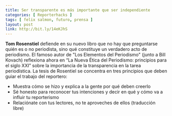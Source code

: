 ```yaml
---
title: Ser transparente es más importante que ser independiente
categories: [ Reporterhacks ]
tags: [ felix salmon, futuro, prensa ]
layout: post
link: http://bit.ly/14eKJhS
---
```


**Tom Rosenstiel** defiende en su nuevo libro que no hay que preguntarse quién es o no periodista, sino qué constituye un verdadero acto de periodismo. El famoso autor de "Los Elementos del Periodismo" (junto a Bill Kovach) reflexiona ahora en “La Nueva Ética del Periodismo: principios para el siglo XXI” sobre la importancia de la transparencia en la tarea periodística. La tesis de Rosentiel se concentra en tres principios que deben guiar el trabajo del reportero:

- Muestra cómo se hizo y explica a la gente por qué deben creerlo 
- Sé honesto para reconocer tus intenciones y decir en qué y cómo va a influir tu reporterismo
- Relaciónate con tus lectores, no te aproveches de ellos (traducción libre)